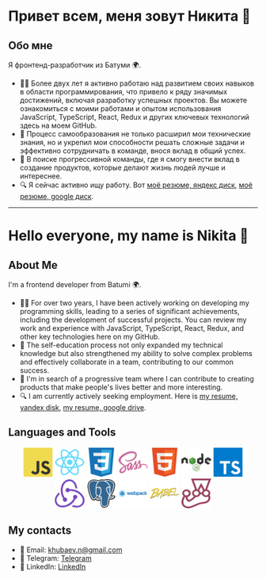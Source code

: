 # Привет всем, меня зовут Никита 👋

## Обо мне
Я фронтенд-разработчик из Батуми 🌍.

- 👩‍💻 Более двух лет я активно работаю над развитием своих навыков в области программирования, что привело к ряду значимых достижений, включая разработку успешных проектов. Вы можете ознакомиться с моими работами и опытом использования JavaScript, TypeScript, React, Redux и других ключевых технологий здесь на моем GitHub.
- 🚀 Процесс самообразования не только расширил мои технические знания, но и укрепил мои способности решать сложные задачи и эффективно сотрудничать в команде, внося вклад в общий успех.
- 🤝 В поиске прогрессивной команды, где я смогу внести вклад в создание продуктов, которые делают жизнь людей лучше и интереснее.
- 🔍 Я сейчас активно ищу работу. Вот [моё резюме, яндекс диск](https://disk.yandex.ru/i/kqacd1lOruh3mA), [моё резюме, google диск](https://drive.google.com/file/d/1rD-sEqHnjbNQX50aUliTxuC3R3SJbS_E/view?usp=drive_link).

---

# Hello everyone, my name is Nikita 👋

## About Me
I'm a frontend developer from Batumi 🌍.

- 👩‍💻 For over two years, I have been actively working on developing my programming skills, leading to a series of significant achievements, including the development of successful projects. You can review my work and experience with JavaScript, TypeScript, React, Redux, and other key technologies here on my GitHub.
- 🚀 The self-education process not only expanded my technical knowledge but also strengthened my ability to solve complex problems and effectively collaborate in a team, contributing to our common success.
- 🤝 I'm in search of a progressive team where I can contribute to creating products that make people's lives better and more interesting.
- 🔍 I am currently actively seeking employment. Here is [my resume, yandex disk](https://disk.yandex.ru/i/kqacd1lOruh3mA), [my resume, google drive](https://drive.google.com/file/d/1rD-sEqHnjbNQX50aUliTxuC3R3SJbS_E/view?usp=drive_link).

## Languages and Tools
<p align="center">
  <img src="https://github.com/devicons/devicon/blob/master/icons/javascript/javascript-original.svg" alt="JavaScript" width="60" />
  <img src="https://github.com/devicons/devicon/blob/master/icons/react/react-original.svg" alt="React" width="60" />
  <img src="https://github.com/devicons/devicon/blob/master/icons/css3/css3-original.svg" alt="CSS3" width="60" />
  <img src="https://github.com/devicons/devicon/blob/master/icons/sass/sass-original.svg" alt="Sass" width="60" />
  <img src="https://github.com/devicons/devicon/blob/master/icons/html5/html5-original.svg" alt="HTML5" width="60" />
  <img src="https://github.com/devicons/devicon/blob/master/icons/nodejs/nodejs-original-wordmark.svg" alt="Node.js" width="60" />
  <img src="https://github.com/devicons/devicon/blob/master/icons/typescript/typescript-original.svg" alt="TypeScript" width="60" />
  <img src="https://github.com/devicons/devicon/blob/master/icons/redux/redux-original.svg" alt="Redux" width="60" />
  <img src="https://github.com/devicons/devicon/blob/master/icons/postgresql/postgresql-original.svg" alt="PostgreSQL" width="60" />
  <img src="https://github.com/devicons/devicon/blob/master/icons/webpack/webpack-original-wordmark.svg" alt="Webpack" width="60" />
  <img src="https://github.com/devicons/devicon/blob/master/icons/babel/babel-original.svg" alt="Babel" width="60" />
  <img src="https://github.com/devicons/devicon/blob/master/icons/jest/jest-plain.svg" alt="Jest" width="60" />
</p>

## My contacts
- 📧 Email: [khubaev.n@gmail.com](mailto:khubaev.n@gmail.com)
- 💬 Telegram: [Telegram](https://t.me/Nikita_Khubaev)
- 💼 LinkedIn: [LinkedIn](https://www.linkedin.com/in/nikita-khubaev)
